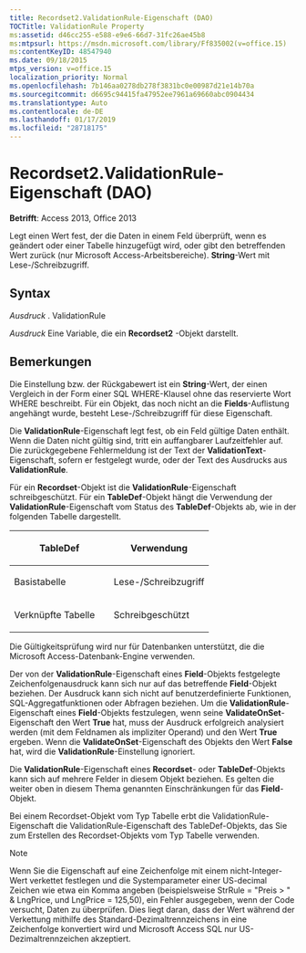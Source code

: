 ```yaml
---
title: Recordset2.ValidationRule-Eigenschaft (DAO)
TOCTitle: ValidationRule Property
ms:assetid: d46cc255-e588-e9e6-66d7-31fc26ae45b8
ms:mtpsurl: https://msdn.microsoft.com/library/Ff835002(v=office.15)
ms:contentKeyID: 48547940
ms.date: 09/18/2015
mtps_version: v=office.15
localization_priority: Normal
ms.openlocfilehash: 7b146aa0278db278f3831bc0e00987d21e14b70a
ms.sourcegitcommit: d6695c94415fa47952ee7961a69660abc0904434
ms.translationtype: Auto
ms.contentlocale: de-DE
ms.lasthandoff: 01/17/2019
ms.locfileid: "28718175"
---
```

# <a name="recordset2validationrule-property-dao"></a>Recordset2.ValidationRule-Eigenschaft (DAO)


**Betrifft**: Access 2013, Office 2013

Legt einen Wert fest, der die Daten in einem Feld überprüft, wenn es geändert oder einer Tabelle hinzugefügt wird, oder gibt den betreffenden Wert zurück (nur Microsoft Access-Arbeitsbereiche). **String**-Wert mit Lese-/Schreibzugriff.

## <a name="syntax"></a>Syntax

*Ausdruck* . ValidationRule

*Ausdruck* Eine Variable, die ein **Recordset2** -Objekt darstellt.

## <a name="remarks"></a>Bemerkungen

Die Einstellung bzw. der Rückgabewert ist ein **String**-Wert, der einen Vergleich in der Form einer SQL WHERE-Klausel ohne das reservierte Wort WHERE beschreibt. Für ein Objekt, das noch nicht an die **Fields**-Auflistung angehängt wurde, besteht Lese-/Schreibzugriff für diese Eigenschaft.

Die **ValidationRule**-Eigenschaft legt fest, ob ein Feld gültige Daten enthält. Wenn die Daten nicht gültig sind, tritt ein auffangbarer Laufzeitfehler auf. Die zurückgegebene Fehlermeldung ist der Text der **ValidationText**-Eigenschaft, sofern er festgelegt wurde, oder der Text des Ausdrucks aus **ValidationRule**.

Für ein **Recordset**-Objekt ist die **ValidationRule**-Eigenschaft schreibgeschützt. Für ein **TableDef**-Objekt hängt die Verwendung der **ValidationRule**-Eigenschaft vom Status des **TableDef**-Objekts ab, wie in der folgenden Tabelle dargestellt.

<table>
<colgroup>
<col style="width: 50%" />
<col style="width: 50%" />
</colgroup>
<thead>
<tr class="header">
<th><p>TableDef</p></th>
<th><p>Verwendung</p></th>
</tr>
</thead>
<tbody>
<tr class="odd">
<td><p>Basistabelle</p></td>
<td><p>Lese-/Schreibzugriff</p></td>
</tr>
<tr class="even">
<td><p>Verknüpfte Tabelle</p></td>
<td><p>Schreibgeschützt</p></td>
</tr>
</tbody>
</table>


Die Gültigkeitsprüfung wird nur für Datenbanken unterstützt, die die Microsoft Access-Datenbank-Engine verwenden.

Der von der **ValidationRule**-Eigenschaft eines **Field**-Objekts festgelegte Zeichenfolgenausdruck kann sich nur auf das betreffende **Field**-Objekt beziehen. Der Ausdruck kann sich nicht auf benutzerdefinierte Funktionen, SQL-Aggregatfunktionen oder Abfragen beziehen. Um die **ValidationRule**-Eigenschaft eines **Field**-Objekts festzulegen, wenn seine **ValidateOnSet**-Eigenschaft den Wert **True** hat, muss der Ausdruck erfolgreich analysiert werden (mit dem Feldnamen als impliziter Operand) und den Wert **True** ergeben. Wenn die **ValidateOnSet**-Eigenschaft des Objekts den Wert **False** hat, wird die **ValidationRule**-Einstellung ignoriert.

Die **ValidationRule**-Eigenschaft eines **Recordset**- oder **TableDef**-Objekts kann sich auf mehrere Felder in diesem Objekt beziehen. Es gelten die weiter oben in diesem Thema genannten Einschränkungen für das **Field**-Objekt.

Bei einem Recordset-Objekt vom Typ Tabelle erbt die ValidationRule-Eigenschaft die ValidationRule-Eigenschaft des TableDef-Objekts, das Sie zum Erstellen des Recordset-Objekts vom Typ Tabelle verwenden.

> [!NOTE]
> Wenn Sie die Eigenschaft auf eine Zeichenfolge mit einem nicht-Integer-Wert verkettet festlegen und die Systemparameter einer US-decimal Zeichen wie etwa ein Komma angeben (beispielsweise StrRule = "Preis &gt; " &amp; LngPrice, und LngPrice = 125,50), ein Fehler ausgegeben, wenn der Code versucht, Daten zu überprüfen. Dies liegt daran, dass der Wert während der Verkettung mithilfe des Standard-Dezimaltrennzeichens in eine Zeichenfolge konvertiert wird und Microsoft Access SQL nur US-Dezimaltrennzeichen akzeptiert.</P>

